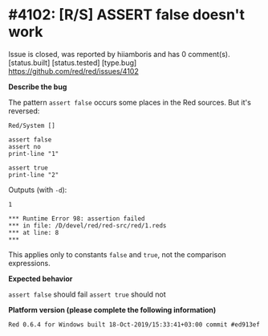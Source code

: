 
#4102: [R/S] ASSERT false doesn't work
================================================================================
Issue is closed, was reported by hiiamboris and has 0 comment(s).
[status.built] [status.tested] [type.bug]
<https://github.com/red/red/issues/4102>

**Describe the bug**

The pattern `assert false` occurs some places in the Red sources.
But it's reversed:
```
Red/System [] 
              
assert false  
assert no     
print-line "1"
              
assert true   
print-line "2"
```
Outputs (with `-d`):
```
1                                           
                                            
*** Runtime Error 98: assertion failed      
*** in file: /D/devel/red/red-src/red/1.reds
*** at line: 8                              
***                                         
```
This applies only to constants `false` and `true`, not the comparison expressions.

**Expected behavior**

`assert false` should fail
`assert true` should not

**Platform version (please complete the following information)**
```
Red 0.6.4 for Windows built 18-Oct-2019/15:33:41+03:00 commit #ed913ef
```



